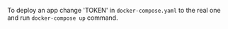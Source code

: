 To deploy an app change 'TOKEN' in `docker-compose.yaml` to the real one and run `docker-compose up` command.